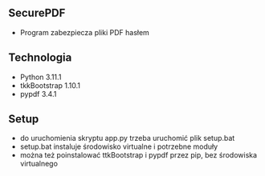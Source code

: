 ## SecurePDF
* Program zabezpiecza pliki PDF hasłem

## Technologia
* Python 3.11.1
* tkkBootstrap 1.10.1
* pypdf 3.4.1

## Setup
* do uruchomienia skryptu app.py trzeba uruchomić plik setup.bat
* setup.bat instaluje środowisko virtualne i potrzebne moduły
* można też poinstalować ttkBootstrap i pypdf przez pip, bez środowiska virtualnego
